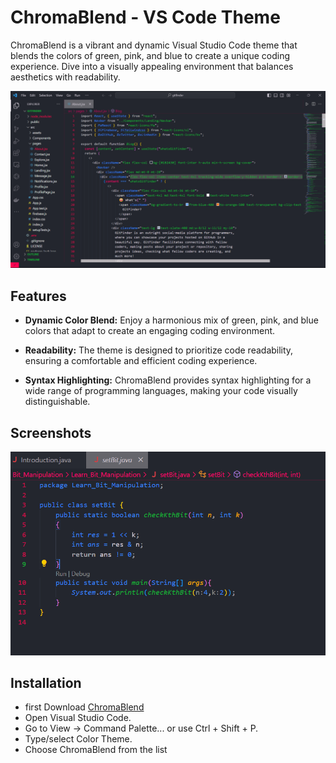 # ChromaBlend - VS Code Theme

ChromaBlend is a vibrant and dynamic Visual Studio Code theme that blends the colors of green, pink, and blue to create a unique coding experience. Dive into a visually appealing environment that balances aesthetics with readability.

![ChromaBlend Preview](images/screen.png)

## Features

- **Dynamic Color Blend:** Enjoy a harmonious mix of green, pink, and blue colors that adapt to create an engaging coding environment.

- **Readability:** The theme is designed to prioritize code readability, ensuring a comfortable and efficient coding experience.

- **Syntax Highlighting:** ChromaBlend provides syntax highlighting for a wide range of programming languages, making your code visually distinguishable.

## Screenshots

![Java ChromaBlend](images/screen1.png)

## Installation

- first Download [ChromaBlend]()
- Open Visual Studio Code.
- Go to View -> Command Palette... or use Ctrl + Shift + P.
- Type/select Color Theme.
- Choose ChromaBlend from the list
